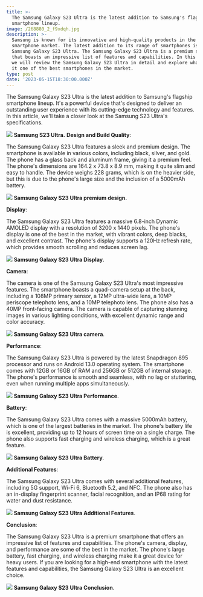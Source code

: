 ```yaml
---
title: >-
  The Samsung Galaxy S23 Ultra is the latest addition to Samsung's flagship
  smartphone lineup.
image: /268880_2_f9xdqh.jpg
description: >-
  Samsung is known for its innovative and high-quality products in the
  smartphone market. The latest addition to its range of smartphones is the
  Samsung Galaxy S23 Ultra. The Samsung Galaxy S23 Ultra is a premium smartphone
  that boasts an impressive list of features and capabilities. In this article,
  we will review the Samsung Galaxy S23 Ultra in detail and explore what makes
  it one of the best smartphones in the market.
type: post
date: '2023-05-15T18:30:00.000Z'
---
```


The Samsung Galaxy S23 Ultra is the latest addition to Samsung's flagship smartphone lineup. It's a powerful device that's designed to deliver an outstanding user experience with its cutting-edge technology and features. In this article, we'll take a closer look at the Samsung S23 Ultra's specifications.

![](</images (2).jpg>) **Samsung S23 Ultra.**
**Design and Build Quality**:

The Samsung Galaxy S23 Ultra features a sleek and premium design. The smartphone is available in various colors, including black, silver, and gold. The phone has a glass back and aluminum frame, giving it a premium feel. The phone's dimensions are 164.2 x 73.8 x 8.9 mm, making it quite slim and easy to handle. The device weighs 228 grams, which is on the heavier side, but this is due to the phone's large size and the inclusion of a 5000mAh battery.

![](</images (3).jpg>) **Samsung Galaxy S23 Ultra premium design.**

**Display**:

The Samsung Galaxy S23 Ultra features a massive 6.8-inch Dynamic AMOLED display with a resolution of 3200 x 1440 pixels. The phone's display is one of the best in the market, with vibrant colors, deep blacks, and excellent contrast. The phone's display supports a 120Hz refresh rate, which provides smooth scrolling and reduces screen lag.

![](/download.jpg)   **Samsung Galaxy S23 Ultra Display**.

**Camera**:

The camera is one of the Samsung Galaxy S23 Ultra's most impressive features. The smartphone boasts a quad-camera setup at the back, including a 108MP primary sensor, a 12MP ultra-wide lens, a 10MP periscope telephoto lens, and a 10MP telephoto lens. The phone also has a 40MP front-facing camera. The camera is capable of capturing stunning images in various lighting conditions, with excellent dynamic range and color accuracy.

![](</download (1).jpg>)  **Samsung Galaxy S23 Ultra camera**.

**Performance**:

The Samsung Galaxy S23 Ultra is powered by the latest Snapdragon 895 processor and runs on Android 13.0 operating system. The smartphone comes with 12GB or 16GB of RAM and 256GB or 512GB of internal storage. The phone's performance is smooth and seamless, with no lag or stuttering, even when running multiple apps simultaneously.

![](</download (2).jpg>) **Samsung Galaxy S23 Ultra Performance**.

**Battery**:

The Samsung Galaxy S23 Ultra comes with a massive 5000mAh battery, which is one of the largest batteries in the market. The phone's battery life is excellent, providing up to 12 hours of screen time on a single charge. The phone also supports fast charging and wireless charging, which is a great feature.

![](</download (3).jpg>)   **Samsung Galaxy S23 Ultra Battery**.

**Additional Features**:

The Samsung Galaxy S23 Ultra comes with several additional features, including 5G support, Wi-Fi 6, Bluetooth 5.2, and NFC. The phone also has an in-display fingerprint scanner, facial recognition, and an IP68 rating for water and dust resistance.

![](</images (4).jpg>)   **Samsung Galaxy S23 Ultra Additional Features**.

**Conclusion**:

The Samsung Galaxy S23 Ultra is a premium smartphone that offers an impressive list of features and capabilities. The phone's camera, display, and performance are some of the best in the market. The phone's large battery, fast charging, and wireless charging make it a great device for heavy users. If you are looking for a high-end smartphone with the latest features and capabilities, the Samsung Galaxy S23 Ultra is an excellent choice.

![](</download (4).jpg>)  **Samsung Galaxy S23 Ultra Conclusion**.
